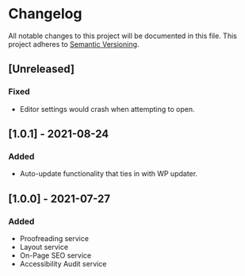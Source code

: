 # Changelog

All notable changes to this project will be documented in this file. This project adheres to [Semantic Versioning](https://semver.org/spec/v2.0.0.html).

## [Unreleased]

### Fixed

- Editor settings would crash when attempting to open.

## [1.0.1] - 2021-08-24

### Added

- Auto-update functionality that ties in with WP updater.

## [1.0.0] - 2021-07-27

### Added

- Proofreading service
- Layout service
- On-Page SEO service
- Accessibility Audit service
